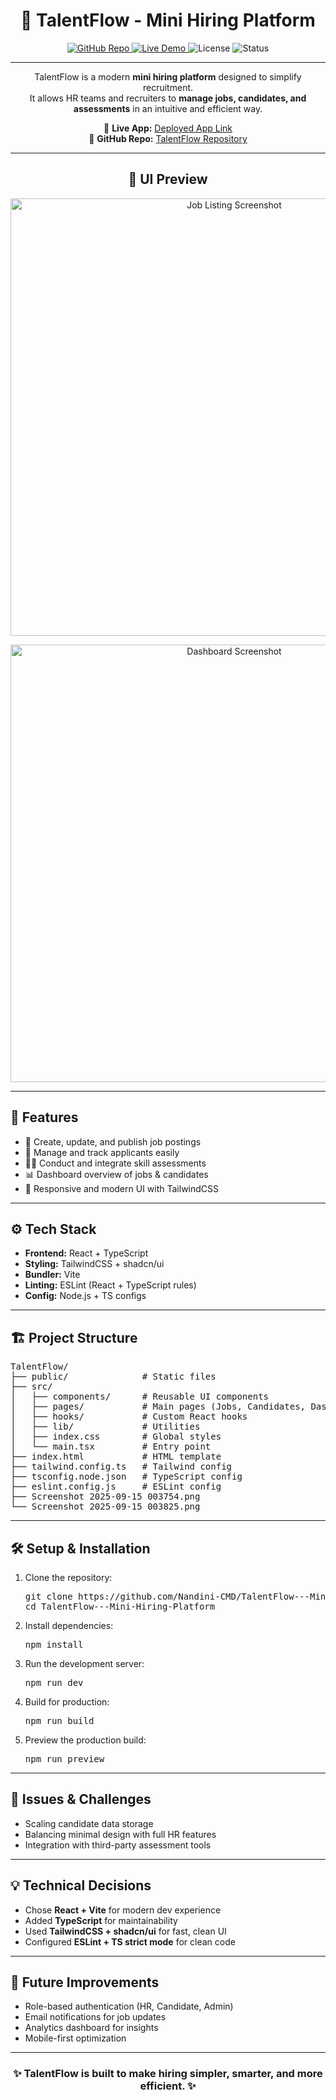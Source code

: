 <!DOCTYPE html>
<html lang="en">
<head>
    <meta charset="UTF-8">
    <title>TalentFlow - Mini Hiring Platform</title>
</head>
<body>

<h1 style="text-align: center;">🌟 TalentFlow - Mini Hiring Platform</h1>

<p style="text-align: center;">
    <a href="https://github.com/Nandini-CMD/TalentFlow---Mini-Hiring-Platform/tree/main">
        <img src="https://img.shields.io/badge/GitHub-TalentFlow-blue?logo=github" alt="GitHub Repo" />
    </a>
    <a href="https://assessment-ace-kit-6ai1.vercel.app/">
        <img src="https://img.shields.io/badge/Live_App-Vercel-success?logo=vercel" alt="Live Demo" />
    </a>
    <img src="https://img.shields.io/badge/License-MIT-green" alt="License" />
    <img src="https://img.shields.io/badge/Status-Active-brightgreen" alt="Status" />
</p>

<hr />

<p style="text-align: center;">
    TalentFlow is a modern <strong>mini hiring platform</strong> designed to simplify recruitment.<br />
    It allows HR teams and recruiters to <strong>manage jobs, candidates, and assessments</strong> in an intuitive and efficient way.
</p>

<p style="text-align: center;">
    🔗 <strong>Live App:</strong> <a href="https://assessment-ace-kit-6ai1.vercel.app/">Deployed App Link</a><br />
    📂 <strong>GitHub Repo:</strong> <a href="https://github.com/Nandini-CMD/TalentFlow---Mini-Hiring-Platform/tree/main">TalentFlow Repository</a>
</p>

<hr />

<h2 style="text-align: center;">🎨 UI Preview</h2>

<p style="text-align: center;">
    <img src=""C:\Users\Sumit\OneDrive\Pictures\Screenshots 1\Screenshot 2025-09-15 003754.png"" alt="Job Listing Screenshot" width="700" />
</p>

<p style="text-align: center;">
    <img src=""C:\Users\Sumit\OneDrive\Pictures\Screenshots 1\Screenshot 2025-09-15 003825.png"" alt="Dashboard Screenshot" width="700" />
</p>

<hr />

<h2>🚀 Features</h2>
<ul>
    <li>📝 Create, update, and publish job postings</li>
    <li>👥 Manage and track applicants easily</li>
    <li>🧑‍💻 Conduct and integrate skill assessments</li>
    <li>📊 Dashboard overview of jobs & candidates</li>
    <li>🎨 Responsive and modern UI with TailwindCSS</li>
</ul>

<hr />

<h2>⚙️ Tech Stack</h2>
<ul>
    <li><strong>Frontend:</strong> React + TypeScript</li>
    <li><strong>Styling:</strong> TailwindCSS + shadcn/ui</li>
    <li><strong>Bundler:</strong> Vite</li>
    <li><strong>Linting:</strong> ESLint (React + TypeScript rules)</li>
    <li><strong>Config:</strong> Node.js + TS configs</li>
</ul>

<hr />

<h2>🏗️ Project Structure</h2>
<pre>
TalentFlow/
├── public/              # Static files
├── src/
│   ├── components/      # Reusable UI components
│   ├── pages/           # Main pages (Jobs, Candidates, Dashboard)
│   ├── hooks/           # Custom React hooks
│   ├── lib/             # Utilities
│   ├── index.css        # Global styles
│   └── main.tsx         # Entry point
├── index.html           # HTML template
├── tailwind.config.ts   # Tailwind config
├── tsconfig.node.json   # TypeScript config
├── eslint.config.js     # ESLint config
├── Screenshot 2025-09-15 003754.png
└── Screenshot 2025-09-15 003825.png
</pre>

<hr />

<h2>🛠️ Setup & Installation</h2>
<ol>
    <li>Clone the repository:
        <pre>git clone https://github.com/Nandini-CMD/TalentFlow---Mini-Hiring-Platform.git
cd TalentFlow---Mini-Hiring-Platform</pre>
    </li>
    <li>Install dependencies:
        <pre>npm install</pre>
    </li>
    <li>Run the development server:
        <pre>npm run dev</pre>
    </li>
    <li>Build for production:
        <pre>npm run build</pre>
    </li>
    <li>Preview the production build:
        <pre>npm run preview</pre>
    </li>
</ol>

<hr />

<h2>🤔 Issues & Challenges</h2>
<ul>
    <li>Scaling candidate data storage</li>
    <li>Balancing minimal design with full HR features</li>
    <li>Integration with third-party assessment tools</li>
</ul>

<hr />

<h2>💡 Technical Decisions</h2>
<ul>
    <li>Chose <strong>React + Vite</strong> for modern dev experience</li>
    <li>Added <strong>TypeScript</strong> for maintainability</li>
    <li>Used <strong>TailwindCSS + shadcn/ui</strong> for fast, clean UI</li>
    <li>Configured <strong>ESLint + TS strict mode</strong> for clean code</li>
</ul>

<hr />

<h2>📌 Future Improvements</h2>
<ul>
    <li>Role-based authentication (HR, Candidate, Admin)</li>
    <li>Email notifications for job updates</li>
    <li>Analytics dashboard for insights</li>
    <li>Mobile-first optimization</li>
</ul>

<hr />

<h3 style="text-align: center;">✨ TalentFlow is built to make hiring simpler, smarter, and more efficient. ✨</h3>

</body>
</html>

